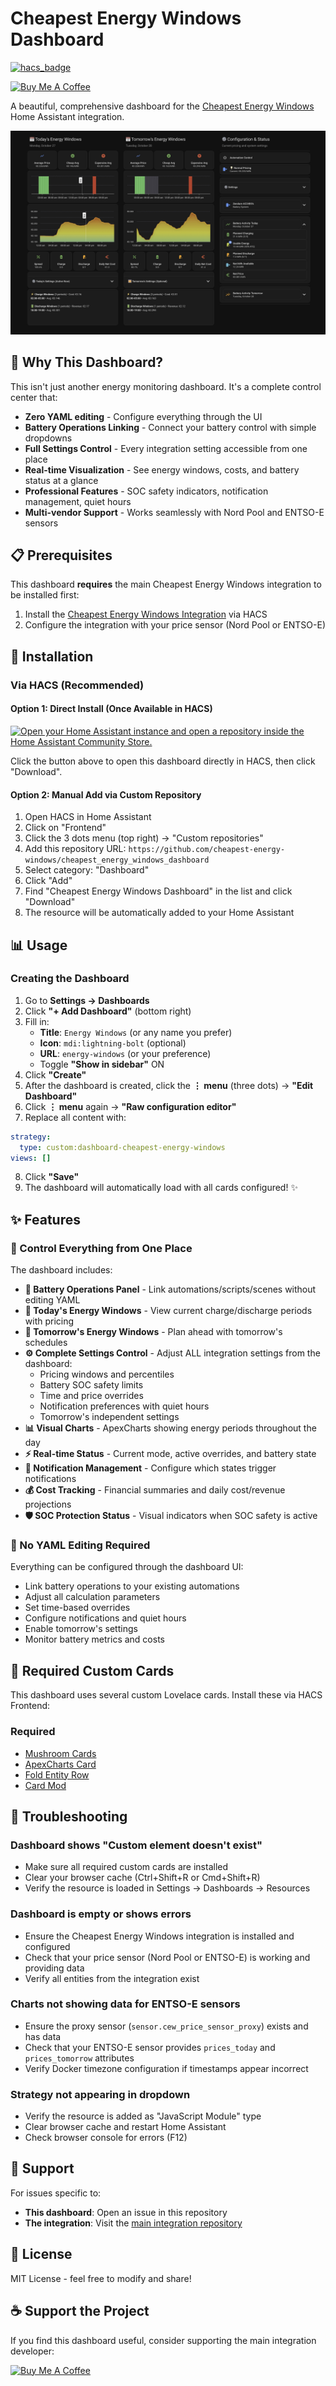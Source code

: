 # Cheapest Energy Windows Dashboard

[![hacs_badge](https://img.shields.io/badge/HACS-Custom-41BDF5.svg)](https://github.com/hacs/integration)

<a href="https://www.buymeacoffee.com/cheapest_energy_windows" target="_blank"><img src="https://cdn.buymeacoffee.com/buttons/v2/default-yellow.png" alt="Buy Me A Coffee" style="height: 60px !important;width: 217px !important;" ></a>

A beautiful, comprehensive dashboard for the [Cheapest Energy Windows](https://github.com/cheapest-energy-windows/cheapest_energy_windows) Home Assistant integration.

![Dashboard Preview](CEW-Dashboard.jpg)

## 🌟 Why This Dashboard?

This isn't just another energy monitoring dashboard. It's a complete control center that:

- **Zero YAML editing** - Configure everything through the UI
- **Battery Operations Linking** - Connect your battery control with simple dropdowns
- **Full Settings Control** - Every integration setting accessible from one place
- **Real-time Visualization** - See energy windows, costs, and battery status at a glance
- **Professional Features** - SOC safety indicators, notification management, quiet hours
- **Multi-vendor Support** - Works seamlessly with Nord Pool and ENTSO-E sensors

## 📋 Prerequisites

This dashboard **requires** the main Cheapest Energy Windows integration to be installed first:

1. Install the [Cheapest Energy Windows Integration](https://github.com/cheapest-energy-windows/cheapest_energy_windows) via HACS
2. Configure the integration with your price sensor (Nord Pool or ENTSO-E)

## 🚀 Installation

### Via HACS (Recommended)

#### Option 1: Direct Install (Once Available in HACS)
[![Open your Home Assistant instance and open a repository inside the Home Assistant Community Store.](https://my.home-assistant.io/badges/hacs_repository.svg)](https://my.home-assistant.io/redirect/hacs_repository/?owner=cheapest-energy-windows&repository=cheapest_energy_windows_dashboard&category=dashboard)

Click the button above to open this dashboard directly in HACS, then click "Download".

#### Option 2: Manual Add via Custom Repository
1. Open HACS in Home Assistant
2. Click on "Frontend"
3. Click the 3 dots menu (top right) → "Custom repositories"
4. Add this repository URL: `https://github.com/cheapest-energy-windows/cheapest_energy_windows_dashboard`
5. Select category: "Dashboard"
6. Click "Add"
7. Find "Cheapest Energy Windows Dashboard" in the list and click "Download"
8. The resource will be automatically added to your Home Assistant

## 📊 Usage

### Creating the Dashboard

1. Go to **Settings → Dashboards**
2. Click **"+ Add Dashboard"** (bottom right)
3. Fill in:
   - **Title**: `Energy Windows` (or any name you prefer)
   - **Icon**: `mdi:lightning-bolt` (optional)
   - **URL**: `energy-windows` (or your preference)
   - Toggle **"Show in sidebar"** ON
4. Click **"Create"**
5. After the dashboard is created, click the **⋮ menu** (three dots) → **"Edit Dashboard"**
6. Click **⋮ menu** again → **"Raw configuration editor"**
7. Replace all content with:

```yaml
strategy:
  type: custom:dashboard-cheapest-energy-windows
views: []
```

8. Click **"Save"**
9. The dashboard will automatically load with all cards configured! ✨

## ✨ Features

### 🎯 Control Everything from One Place

The dashboard includes:

- **🔋 Battery Operations Panel** - Link automations/scripts/scenes without editing YAML
- **📅 Today's Energy Windows** - View current charge/discharge periods with pricing
- **🌅 Tomorrow's Energy Windows** - Plan ahead with tomorrow's schedules
- **⚙️ Complete Settings Control** - Adjust ALL integration settings from the dashboard:
  - Pricing windows and percentiles
  - Battery SOC safety limits
  - Time and price overrides
  - Notification preferences with quiet hours
  - Tomorrow's independent settings
- **📊 Visual Charts** - ApexCharts showing energy periods throughout the day
- **⚡ Real-time Status** - Current mode, active overrides, and battery state
- **🔔 Notification Management** - Configure which states trigger notifications
- **💰 Cost Tracking** - Financial summaries and daily cost/revenue projections
- **🛡️ SOC Protection Status** - Visual indicators when SOC safety is active

### 🤖 No YAML Editing Required

Everything can be configured through the dashboard UI:
- Link battery operations to your existing automations
- Adjust all calculation parameters
- Set time-based overrides
- Configure notifications and quiet hours
- Enable tomorrow's settings
- Monitor battery metrics and costs

## 🎨 Required Custom Cards

This dashboard uses several custom Lovelace cards. Install these via HACS Frontend:

### Required
- [Mushroom Cards](https://github.com/piitaya/lovelace-mushroom)
- [ApexCharts Card](https://github.com/RomRider/apexcharts-card)
- [Fold Entity Row](https://github.com/thomasloven/lovelace-fold-entity-row)
- [Card Mod](https://github.com/thomasloven/lovelace-card-mod)

## 🐛 Troubleshooting

### Dashboard shows "Custom element doesn't exist"
- Make sure all required custom cards are installed
- Clear your browser cache (Ctrl+Shift+R or Cmd+Shift+R)
- Verify the resource is loaded in Settings → Dashboards → Resources

### Dashboard is empty or shows errors
- Ensure the Cheapest Energy Windows integration is installed and configured
- Check that your price sensor (Nord Pool or ENTSO-E) is working and providing data
- Verify all entities from the integration exist

### Charts not showing data for ENTSO-E sensors
- Ensure the proxy sensor (`sensor.cew_price_sensor_proxy`) exists and has data
- Check that your ENTSO-E sensor provides `prices_today` and `prices_tomorrow` attributes
- Verify Docker timezone configuration if timestamps appear incorrect

### Strategy not appearing in dropdown
- Verify the resource is added as "JavaScript Module" type
- Clear browser cache and restart Home Assistant
- Check browser console for errors (F12)

## 🤝 Support

For issues specific to:
- **This dashboard**: Open an issue in this repository
- **The integration**: Visit the [main integration repository](https://github.com/cheapest-energy-windows/cheapest_energy_windows)

## 📝 License

MIT License - feel free to modify and share!

## ☕ Support the Project

If you find this dashboard useful, consider supporting the main integration developer:

[![Buy Me A Coffee](https://www.buymeacoffee.com/assets/img/custom_images/orange_img.png)](https://www.buymeacoffee.com/cheapest_energy_windows)
